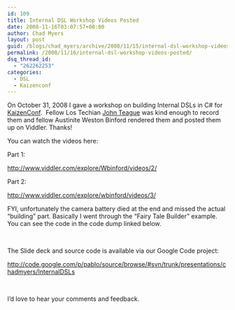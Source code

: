```yaml
---
id: 109
title: Internal DSL Workshop Videos Posted
date: 2008-11-16T03:07:57+00:00
author: Chad Myers
layout: post
guid: /blogs/chad_myers/archive/2008/11/15/internal-dsl-workshop-videos-posted.aspx
permalink: /2008/11/16/internal-dsl-workshop-videos-posted/
dsq_thread_id:
  - "262262253"
categories:
  - DSL
  - Kaizenconf
---
```

On October 31, 2008 I gave a workshop on building Internal DSLs in C# for [KaizenConf](http://www.kaizenconf.com/).&#160; Fellow Los Techian [John Teague](http://www.viddler.com/explore/Wbinford/videos/2/) was kind enough to record them and fellow Austinite Weston Binford rendered them and posted them up on Viddler. Thanks!

You can watch the videos here:

Part 1:

<http://www.viddler.com/explore/Wbinford/videos/2/>

Part 2:

<http://www.viddler.com/explore/wbinford/videos/3/>

FYI, unfortunately the camera battery died at the end and missed the actual “building” part. Basically I went through the “Fairy Tale Builder” example. You can see the code in the code dump linked below.

&#160;

The Slide deck and source code is available via our Google Code project:

<http://code.google.com/p/pablo/source/browse/#svn/trunk/presentations/chadmyers/InternalDSLs>

&#160;

I’d love to hear your comments and feedback.